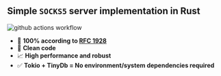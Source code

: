## Simple `SOCKS5` server implementation in Rust

![github actions workflow](https://github.com/dimerz-tech/easysocks/actions/workflows/rust.yml/badge.svg)

* 📝 **100% according to [RFC 1928](https://datatracker.ietf.org/doc/html/rfc1928)**
* 🔎 **Clean code**
* 📈 **High performance and robust**
* ✅ **Tokio + TinyDb = No environment/system dependencies required**

